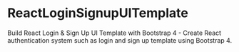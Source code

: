 # ReactLoginSignupUITemplate

Build React Login & Sign Up UI Template with Bootstrap 4 - Create React authentication system such as login and sign up template using Bootstrap 4.

